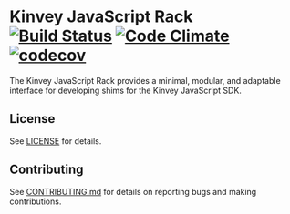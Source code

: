 # Kinvey JavaScript Rack [![Build Status](https://travis-ci.org/Kinvey/javascript-rack.svg?branch=master)](https://travis-ci.org/Kinvey/javascript-rack) [![Code Climate](https://codeclimate.com/github/Kinvey/javascript-rack/badges/gpa.svg)](https://codeclimate.com/github/Kinvey/javascript-rack) [![codecov](https://codecov.io/gh/Kinvey/javascript-rack/branch/master/graph/badge.svg)](https://codecov.io/gh/Kinvey/javascript-rack)
The Kinvey JavaScript Rack provides a minimal, modular, and adaptable interface for developing shims for the Kinvey JavaScript SDK.

## License
See [LICENSE](LICENSE) for details.

## Contributing
See [CONTRIBUTING.md](CONTRIBUTING.md) for details on reporting bugs and making contributions.
